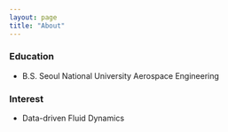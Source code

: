 ```yaml
---
layout: page
title: "About"
---
```


### Education
- B.S. Seoul National University Aerospace Engineering

### Interest
- Data-driven Fluid Dynamics
